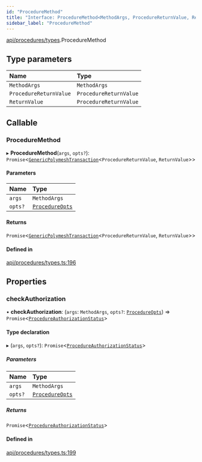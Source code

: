 ```yaml
---
id: "ProcedureMethod"
title: "Interface: ProcedureMethod<MethodArgs, ProcedureReturnValue, ReturnValue>"
sidebar_label: "ProcedureMethod"
---
```


[api/procedures/types](../../../../../modules/API/Procedures/Types/Types.md).ProcedureMethod

## Type parameters

| Name | Type |
| :------ | :------ |
| `MethodArgs` | `MethodArgs` |
| `ProcedureReturnValue` | `ProcedureReturnValue` |
| `ReturnValue` | `ProcedureReturnValue` |

## Callable

### ProcedureMethod

▸ **ProcedureMethod**(`args`, `opts?`): `Promise`\<[`GenericPolymeshTransaction`](../../../../../modules/API/Procedures/Types/Types.md#genericpolymeshtransaction)\<`ProcedureReturnValue`, `ReturnValue`\>\>

#### Parameters

| Name | Type |
| :------ | :------ |
| `args` | `MethodArgs` |
| `opts?` | [`ProcedureOpts`](../ProcedureOpts/ProcedureOpts.md) |

#### Returns

`Promise`\<[`GenericPolymeshTransaction`](../../../../../modules/API/Procedures/Types/Types.md#genericpolymeshtransaction)\<`ProcedureReturnValue`, `ReturnValue`\>\>

#### Defined in

[api/procedures/types.ts:196](https://github.com/PolymeshAssociation/polymesh-sdk/blob/995f17653/src/api/procedures/types.ts#L196)

## Properties

### checkAuthorization

• **checkAuthorization**: (`args`: `MethodArgs`, `opts?`: [`ProcedureOpts`](../ProcedureOpts/ProcedureOpts.md)) => `Promise`\<[`ProcedureAuthorizationStatus`](../ProcedureAuthorizationStatus/ProcedureAuthorizationStatus.md)\>

#### Type declaration

▸ (`args`, `opts?`): `Promise`\<[`ProcedureAuthorizationStatus`](../ProcedureAuthorizationStatus/ProcedureAuthorizationStatus.md)\>

##### Parameters

| Name | Type |
| :------ | :------ |
| `args` | `MethodArgs` |
| `opts?` | [`ProcedureOpts`](../ProcedureOpts/ProcedureOpts.md) |

##### Returns

`Promise`\<[`ProcedureAuthorizationStatus`](../ProcedureAuthorizationStatus/ProcedureAuthorizationStatus.md)\>

#### Defined in

[api/procedures/types.ts:199](https://github.com/PolymeshAssociation/polymesh-sdk/blob/995f17653/src/api/procedures/types.ts#L199)
